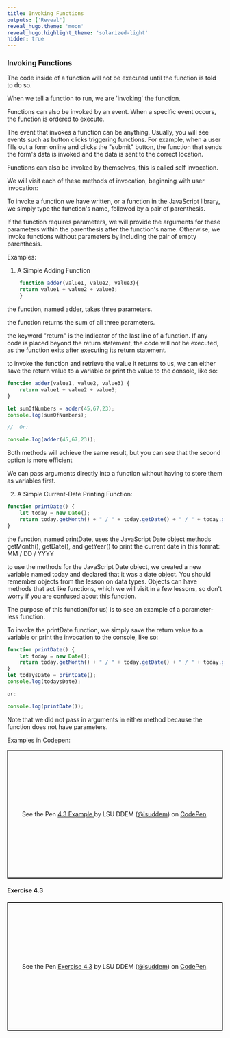 ```yaml
---
title: Invoking Functions
outputs: ['Reveal']
reveal_hugo.theme: 'moon'
reveal_hugo.highlight_theme: 'solarized-light'
hidden: true
---
```

### Invoking Functions  

The code inside of a function will not be executed until the function is told to do so.

When we tell a function to run, we are 'invoking' the function.

Functions can also be invoked by an event. When a specific event occurs, the function is ordered to execute. 

The event that invokes a function can be anything. Usually, you will see events such as button clicks triggering functions. For example, when a user fills out a form online and clicks the "submit" button, the function that sends the form's data is invoked and the data is sent to the correct location.

Functions can also be invoked by themselves, this is called self invocation.

We will visit each of these methods of invocation, beginning with user invocation:

To invoke a function we have written, or a function in the JavaScript library, we simply type the function's name, followed by a pair of parenthesis.

If the function requires parameters, we will provide the arguments for these parameters within the parenthesis after the function's name. Otherwise, we invoke functions without parameters by including the pair of empty parenthesis.

Examples:

1. A Simple Adding Function 

```js
    function adder(value1, value2, value3){
    return value1 + value2 + value3;
    }
```
 
the function, named adder, takes three parameters.

the function returns the sum of all three parameters.

the keyword "return" is the indicator of the last line of a function. If any code is placed beyond the return statement, the code will not be executed, as the function exits after executing its return statement. 

to invoke the function and retrieve the value it returns to us, we can either save the return value to a variable or print the value to the console, like so:

```js
function adder(value1, value2, value3) {
    return value1 + value2 + value3;
}

let sumOfNumbers = adder(45,67,23);
console.log(sumOfNumbers);

//  Or:

console.log(adder(45,67,23));
```
Both methods will achieve the same result, but you can see that the second option is more efficient

We can pass arguments directly into a function without having to store them as variables first. 

2. A Simple Current-Date Printing Function:
```js
function printDate() {
    let today = new Date();
    return today.getMonth() + " / " + today.getDate() + " / " + today.getFullYear();  
}
```
the function, named printDate, uses the JavaScript Date object methods getMonth(), getDate(), and getYear() to print the current date in this format: MM / DD / YYYY

to use the methods for the JavaScript Date object, we created a new variable named today and declared that it was a date object. You should remember objects from the lesson on data types. Objects can have methods that act like functions, which we will visit in a few lessons, so don't worry if you are confused about this function.

The purpose of this function(for us) is to see an example of a parameter-less function.

To invoke the printDate function, we simply save the return value to a variable or print the invocation to the console, like so:
```js
function printDate() {
    let today = new Date();
    return today.getMonth() + " / " + today.getDate() + " / " + today.getFullYear();  
}
let todaysDate = printDate();
console.log(todaysDate); 

or:

console.log(printDate()); 
```
Note that we did not pass in arguments in either method because the function does not have parameters.

Examples in Codepen:

<p class="codepen" data-height="300" data-default-tab="result" data-slug-hash="WbeRmej" data-pen-title="4.3 Example " data-user="lsuddem" style="height: 300px; box-sizing: border-box; display: flex; align-items: center; justify-content: center; border: 2px solid; margin: 1em 0; padding: 1em;">
  <span>See the Pen <a href="https://codepen.io/lsuddem/pen/WbeRmej">
  4.3 Example </a> by LSU DDEM (<a href="https://codepen.io/lsuddem">@lsuddem</a>)
  on <a href="https://codepen.io">CodePen</a>.</span>
</p>
<script async src="https://cpwebassets.codepen.io/assets/embed/ei.js"></script>

#### Exercise 4.3

<p class="codepen" data-height="300" data-default-tab="result" data-slug-hash="pvzRYvp" data-pen-title="Exercise 4.3" data-user="lsuddem" style="height: 300px; box-sizing: border-box; display: flex; align-items: center; justify-content: center; border: 2px solid; margin: 1em 0; padding: 1em;">
  <span>See the Pen <a href="https://codepen.io/lsuddem/pen/pvzRYvp">
  Exercise 4.3</a> by LSU DDEM (<a href="https://codepen.io/lsuddem">@lsuddem</a>)
  on <a href="https://codepen.io">CodePen</a>.</span>
</p>
<script async src="https://cpwebassets.codepen.io/assets/embed/ei.js"></script>